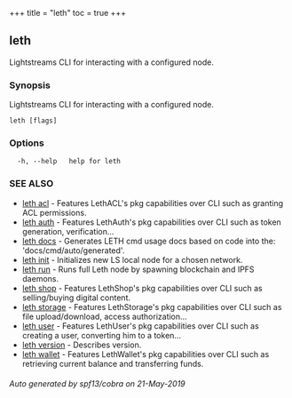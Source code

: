 +++
title = "leth"
toc = true
+++
## leth

Lightstreams CLI for interacting with a configured node.

### Synopsis

Lightstreams CLI for interacting with a configured node.

```
leth [flags]
```

### Options

```
  -h, --help   help for leth
```

### SEE ALSO

* [leth acl](/cli-docs/leth/acl/)	 - Features LethACL's pkg capabilities over CLI such as granting ACL permissions.
* [leth auth](/cli-docs/leth/auth/)	 - Features LethAuth's pkg capabilities over CLI such as token generation, verification...
* [leth docs](/cli-docs/leth/docs/)	 - Generates LETH cmd usage docs based on code into the: 'docs/cmd/auto/generated'.
* [leth init](/cli-docs/leth/init/)	 - Initializes new LS local node for a chosen network.
* [leth run](/cli-docs/leth/run/)	 - Runs full Leth node by spawning blockchain and IPFS daemons.
* [leth shop](/cli-docs/leth/shop/)	 - Features LethShop's pkg capabilities over CLI such as selling/buying digital content.
* [leth storage](/cli-docs/leth/storage/)	 - Features LethStorage's pkg capabilities over CLI such as file upload/download, access authorization...
* [leth user](/cli-docs/leth/user/)	 - Features LethUser's pkg capabilities over CLI such as creating a user, converting him to a token...
* [leth version](/cli-docs/leth/version/)	 - Describes version.
* [leth wallet](/cli-docs/leth/wallet/)	 - Features LethWallet's pkg capabilities over CLI such as retrieving current balance and transferring funds.

###### Auto generated by spf13/cobra on 21-May-2019
